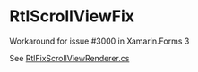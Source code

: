# RtlScrollViewFix
Workaround for issue #3000 in Xamarin.Forms 3

See [RtlFixScrollViewRenderer.cs](https://github.com/danielkatz/RtlScrollViewFix/blob/master/RtlScrollViewFix/RtlScrollViewFix.Android/RtlFixScrollViewRenderer.cs)
